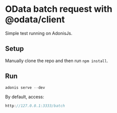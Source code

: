 # OData batch request with @odata/client

Simple test running on AdonisJs.


## Setup

Manually clone the repo and then run `npm install`.

## Run

```js
adonis serve --dev
```

By default, access:

```js
http://127.0.0.1:3333/batch
```
